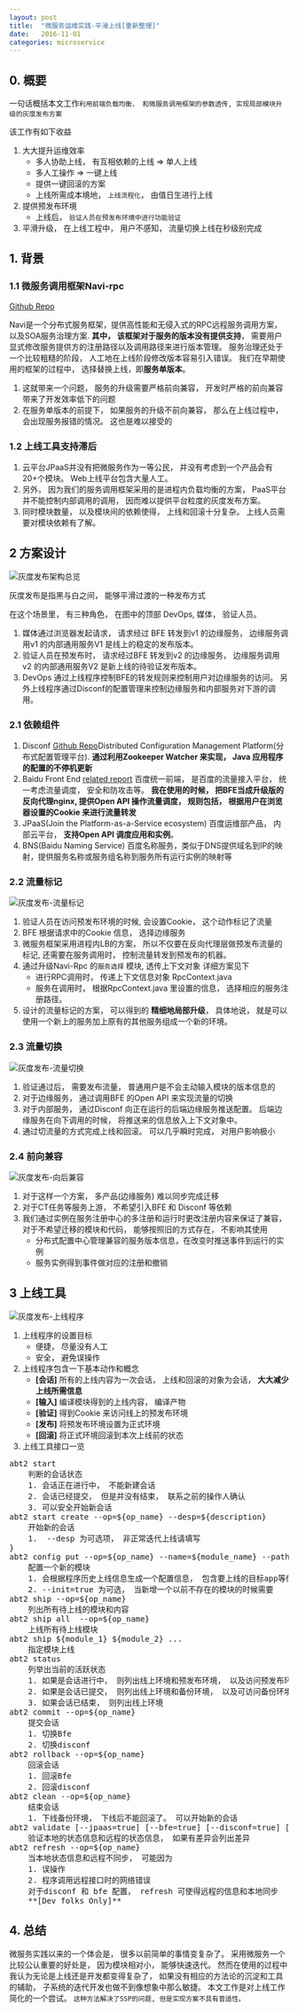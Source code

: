 ```yaml
---
layout: post
title:  "微服务运维实践-平滑上线[重新整理]"
date:   2016-11-01 
categories: microservice
---
```


## 0. 概要


一句话概括本文工作`利用前端负载均衡， 和微服务调用框架的参数透传, 实现局部模块升级的灰度发布方案` 

该工作有如下收益

1. 大大提升运维效率
	-	多人协助上线， 有互相依赖的上线 => 单人上线
	-	多人工操作 => 一键上线
	-	提供一键回滚的方案
	- 	上线所需成本境地， `上线流程化`， 由值日生进行上线
2. 提供预发布环境
	-	上线后， `验证人员在预发布环境中进行功能验证`
3. 平滑升级， 在上线工程中， 用户不感知， 流量切换上线在秒级别完成

## 1. 背景

### 1.1 微服务调用框架Navi-rpc 

[Github Repo](https://github.com/neoremind/navi)


Navi是一个分布式服务框架，提供高性能和无侵入式的RPC远程服务调用方案，以及SOA服务治理方案.
**其中， 该框架对于服务的版本没有提供支持**， 需要用户显式修改服务提供方的注册路径以及调用路径来进行版本管理。 
服务治理还处于一个比较粗糙的阶段， 人工地在上线阶段修改版本容易引入错误。 我们在早期使用的框架的过程中， 选择替换上线，即**服务单版本**。 

1. 这就带来一个问题， 服务的升级需要严格前向兼容， 开发时严格的前向兼容带来了开发效率低下的问题
2. 在服务单版本的前提下， 如果服务的升级不前向兼容， 那么在上线过程中， 会出现服务报错的情况。 这也是难以接受的


### 1.2 上线工具支持滞后

1. 云平台JPaaS并没有把微服务作为一等公民， 并没有考虑到一个产品会有20+个模块。 Web上线平台包含大量人工。 
2. 另外， 因为我们的服务调用框架采用的是进程内负载均衡的方案， PaaS平台并不能控制内部调用的调用， 因而难以提供平台粒度的灰度发布方案。 
3. 同时模块数量， 以及模块间的依赖使得， 上线和回滚十分复杂。 上线人员需要对模块依赖有了解。 

## 2 方案设计
![灰度发布架构总览](/image/20161101/abtest-overview.png)


灰度发布是指黑与白之间， 能够平滑过渡的一种发布方式

在这个场景里， 有三种角色， 在图中的顶部 DevOps, 媒体， 验证人员。 

1.	媒体通过浏览器发起请求， 请求经过 BFE 转发到v1 的边缘服务， 边缘服务调用v1 的内部通用服务V1 是线上的稳定的发布版本。 
2.	验证人员在预发布时， 请求经过BFE 转发到v2 的边缘服务， 边缘服务调用v2 的内部通用服务V2 是新上线的待验证发布版本。 
3.	DevOps 通过上线程序控制BFE的转发规则来控制用户对边缘服务的访问。 另外上线程序通过Disconf的配置管理来控制边缘服务和内部服务对下游的调用。  

### 2.1 依赖组件

1. Disconf [Github Repo](https://github.com/knightliao/disconf)Distributed Configuration Management Platform(分布式配置管理平台).  **通过利用Zookeeper Watcher 来实现， Java 应用程序的配置的不停机更新**
2. Baidu Front End [related report](http://www.linuxeden.com/html/news/20160118/164420.html) 百度统一前端， 是百度的流量接入平台， 统一考虑流量调度， 安全和防攻击等。  **我在使用的时候， 把BFE当成升级版的反向代理nginx, 提供Open API 操作流量调度， 规则包括， 根据用户在浏览器设置的Cookie 来进行流量转发**
3. JPaaS(Join the Platform-as-a-Service ecosystem) 百度运维部产品， 内部云平台， **支持Open API 调度应用和实例**。 
4. BNS(Baidu Naming Service) 百度名称服务，类似于DNS提供域名到IP的映射，提供服务名称或服务组名称到服务所有运行实例的映射等

### 2.2 流量标记

![灰度发布-流量标记](/image/20161101/mark_traffic.png)

1.  验证人员在访问预发布环境的时候, 会设置Cookie， 这个动作标记了流量
2.  BFE 根据请求中的Cookie 信息， 选择边缘服务
3.  微服务框架采用进程内LB的方案， 所以不仅要在反向代理层做预发布流量的标记, 还需要在服务调用时， 控制流量转发到预发布的机器。 
4.  通过升级Navi-Rpc 的`服务选择` 模块,  透传上下文对象 详细方案见下
	-  进行RPC调用时， 传递上下文信息对象 RpcContext.java
	-  服务在调用时， 根据RpcContext.java 里设置的信息， 选择相应的服务注册路径。 
5.  设计的流量标记的方案， 可以得到的 **精细地局部升级**， 具体地说， 就是可以使用一个新上的服务加上原有的其他服务组成一个新的环境。 



### 2.3 流量切换

![灰度发布-流量切换](/image/20161101/change_traffic.png)

1. 验证通过后， 需要发布流量， 普通用户是不会主动输入模块的版本信息的
2. 对于边缘服务， 通过调用BFE 的Open API 来实现流量的切换
3. 对于内部服务， 通过Disconf 向正在运行的后端边缘服务推送配置。 后端边缘服务在向下调用的时候， 将推送来的信息放入上下文对象中。 
4. 通过切流量的方式完成上线和回滚。 可以几乎瞬时完成， 对用户影响极小


### 2.4 前向兼容

![灰度发布-向后兼容](/image/20161101/compatible.png)

1. 对于这样一个方案， 多产品(边缘服务) 难以同步完成迁移
2. 对于CT任务等服务上游， 不希望引入BFE 和 Disconf 等依赖
3. 我们通过实例在服务注册中心的多注册和运行时更改注册内容来保证了兼容， 对于不希望迁移的模块和代码， 能够按照旧的方式存在， 不影响其使用
	-	分布式配置中心管理兼容的服务版本信息，在改变时推送事件到运行的实例
	-   服务实例得到事件做对应的注册和撤销


## 3 上线工具

![灰度发布-上线程序](/image/20161101/ship-flow.png)

1. 上线程序的设置目标
	-	便捷， 尽量没有人工
	-	安全， 避免误操作
2. 上线程序包含一下基本动作和概念
	-   **[会话]** 所有的上线内容为一次会话， 上线和回滚的对象为会话， **大大减少上线所需信息**
	-   **[输入]** 编译模块得到的上线内容， 编译产物
	-   **[验证]** 得到Cookie 来访问线上的预发布环境
	-   **[发布]** 将预发布环境设置为正式环境
	-   **[回滚]** 将正式环境回滚到本次上线前的状态
3. 上线工具接口一览

<pre>
abt2 start 
    判断的会话状态
    1. 会话正在进行中， 不能新建会话
    2. 会话已经提交， 但是并没有结束， 联系之前的操作人确认
    3. 可以安全开始新会话
abt2 start create --op=${op_name} --desp=${description}
    开始新的会话
    1.  --desp 为可选项， 非正常迭代上线请填写
}
abt2 config put --op=${op_name} --name=${module_name} --path=${war_path} [--init=true]
    配置一个新的模块
    1. 会根据程序历史上线信息生成一个配置信息， 包含要上线的目标app等信息
    2. --init=true 为可选， 当新增一个以前不存在的模块的时候需要
abt2 ship --op=${op_name}
    列出所有待上线的模块和内容
abt2 ship all  --op=${op_name}
    上线所有待上线模块
abt2 ship ${module_1} ${module_2} ...
    指定模块上线
abt2 status 
    列举出当前的活跃状态
    1. 如果是会话进行中， 则列出线上环境和预发布环境， 以及访问预发布环境要用的cookie
    2. 如果是会话已提交， 则列出线上环境和备份环境， 以及可访问备份环境用的cookie
    3. 如果会话已结束， 则列出线上环境
abt2 commit --op=${op_name}
    提交会话
    1. 切换Bfe 
    2. 切换disconf 
abt2 rollback --op=${op_name}
    回滚会话
    1. 回滚Bfe
    2. 回滚disconf 
abt2 clean --op=${op_name}
    结束会话
    1. 下线备份环境， 下线后不能回滚了。 可以开始新的会话
abt2 validate [--jpaas=true] [--bfe=true] [--disconf=true] [--all=tre]
    验证本地的状态信息和远程的状态信息， 如果有差异会列出差异
abt2 refresh --op=${op_name}
    当本地状态信息和远程不同步， 可能因为
    1. 误操作
    2. 程序调用远程接口时的网络错误
    对于disconf 和 bfe 配置， refresh 可使得远程的信息和本地同步
    **[Dev folks Only]**
</pre>

## 4. 总结
微服务实践以来的一个体会是， 很多以前简单的事情变复杂了。 采用微服务一个比较公认重要的好处是， 因为模块相对小， 能够快速迭代。 然而在使用的过程中我认为无论是上线还是开发都变得复杂了， 如果没有相应的方法论的沉淀和工具的辅助， 子系统的迭代开发也做不到像想象中那么敏捷。 本文工作是对上线工作简化的一个尝试。 `这种方法解决了SSP的问题, 但是实现方案不具有普适性。` 


